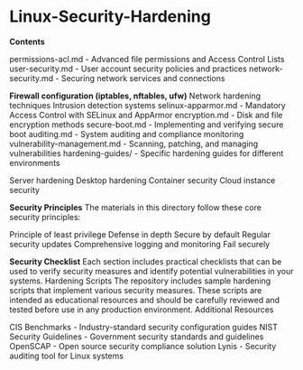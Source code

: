 # Linux-Security-Hardening

**Contents**

permissions-acl.md - Advanced file permissions and Access Control Lists
user-security.md - User account security policies and practices
network-security.md - Securing network services and connections

**Firewall configuration (iptables, nftables, ufw)**
Network hardening techniques
Intrusion detection systems
selinux-apparmor.md - Mandatory Access Control with SELinux and AppArmor
encryption.md - Disk and file encryption methods
secure-boot.md - Implementing and verifying secure boot
auditing.md - System auditing and compliance monitoring
vulnerability-management.md - Scanning, patching, and managing vulnerabilities
hardening-guides/ - Specific hardening guides for different environments

Server hardening
Desktop hardening
Container security
Cloud instance security

**Security Principles**
The materials in this directory follow these core security principles:

Principle of least privilege
Defense in depth
Secure by default
Regular security updates
Comprehensive logging and monitoring
Fail securely

**Security Checklist**
Each section includes practical checklists that can be used to verify security measures and identify potential vulnerabilities in your systems.
Hardening Scripts
The repository includes sample hardening scripts that implement various security measures. These scripts are intended as educational resources and should be carefully reviewed and tested before use in any production environment.
Additional Resources

CIS Benchmarks - Industry-standard security configuration guides
NIST Security Guidelines - Government security standards and guidelines
OpenSCAP - Open source security compliance solution
Lynis - Security auditing tool for Linux systems
